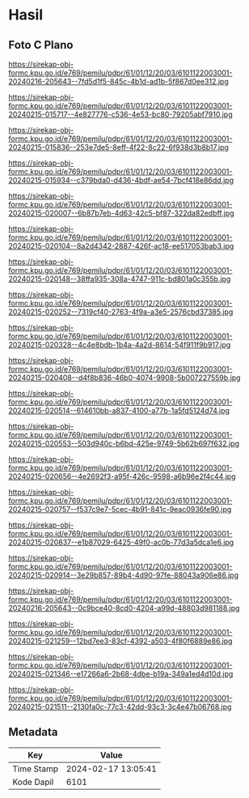# Hasil

## Foto C Plano

https://sirekap-obj-formc.kpu.go.id/e769/pemilu/pdpr/61/01/12/20/03/6101122003001-20240216-205643--7fd5d1f5-845c-4b1d-ad1b-5f867d0ee312.jpg

https://sirekap-obj-formc.kpu.go.id/e769/pemilu/pdpr/61/01/12/20/03/6101122003001-20240215-015717--4e827776-c536-4e53-bc80-79205abf7910.jpg

https://sirekap-obj-formc.kpu.go.id/e769/pemilu/pdpr/61/01/12/20/03/6101122003001-20240215-015836--253e7de5-8eff-4f22-8c22-6f938d3b8b17.jpg

https://sirekap-obj-formc.kpu.go.id/e769/pemilu/pdpr/61/01/12/20/03/6101122003001-20240215-015934--c379bda0-d436-4bdf-ae54-7bcf418e86dd.jpg

https://sirekap-obj-formc.kpu.go.id/e769/pemilu/pdpr/61/01/12/20/03/6101122003001-20240215-020007--6b87b7eb-4d63-42c5-bf87-322da82edbff.jpg

https://sirekap-obj-formc.kpu.go.id/e769/pemilu/pdpr/61/01/12/20/03/6101122003001-20240215-020104--8a2d4342-2887-426f-ac18-ee517053bab3.jpg

https://sirekap-obj-formc.kpu.go.id/e769/pemilu/pdpr/61/01/12/20/03/6101122003001-20240215-020148--38ffa935-308a-4747-911c-bd801a0c355b.jpg

https://sirekap-obj-formc.kpu.go.id/e769/pemilu/pdpr/61/01/12/20/03/6101122003001-20240215-020252--7319cf40-2763-4f9a-a3e5-2576cbd37385.jpg

https://sirekap-obj-formc.kpu.go.id/e769/pemilu/pdpr/61/01/12/20/03/6101122003001-20240215-020328--4c4e8bdb-1b4a-4a2d-8614-54f911f9b917.jpg

https://sirekap-obj-formc.kpu.go.id/e769/pemilu/pdpr/61/01/12/20/03/6101122003001-20240215-020408--d4f8b836-46b0-4074-9908-5b007227559b.jpg

https://sirekap-obj-formc.kpu.go.id/e769/pemilu/pdpr/61/01/12/20/03/6101122003001-20240215-020514--614610bb-a837-4100-a77b-1a5fd5124d74.jpg

https://sirekap-obj-formc.kpu.go.id/e769/pemilu/pdpr/61/01/12/20/03/6101122003001-20240215-020553--503d940c-b6bd-425e-9749-5b62b697f632.jpg

https://sirekap-obj-formc.kpu.go.id/e769/pemilu/pdpr/61/01/12/20/03/6101122003001-20240215-020656--4e2692f3-a95f-426c-9598-a6b96e2f4c44.jpg

https://sirekap-obj-formc.kpu.go.id/e769/pemilu/pdpr/61/01/12/20/03/6101122003001-20240215-020757--f537c9e7-5cec-4b91-841c-9eac0936fe90.jpg

https://sirekap-obj-formc.kpu.go.id/e769/pemilu/pdpr/61/01/12/20/03/6101122003001-20240215-020837--e1b87029-6425-49f0-ac0b-77d3a5dca1e6.jpg

https://sirekap-obj-formc.kpu.go.id/e769/pemilu/pdpr/61/01/12/20/03/6101122003001-20240215-020914--3e29b857-89b4-4d90-97fe-88043a906e86.jpg

https://sirekap-obj-formc.kpu.go.id/e769/pemilu/pdpr/61/01/12/20/03/6101122003001-20240216-205643--0c9bce40-8cd0-4204-a99d-48803d981188.jpg

https://sirekap-obj-formc.kpu.go.id/e769/pemilu/pdpr/61/01/12/20/03/6101122003001-20240215-021259--12bd7ee3-83cf-4392-a503-4f80f6889e86.jpg

https://sirekap-obj-formc.kpu.go.id/e769/pemilu/pdpr/61/01/12/20/03/6101122003001-20240215-021346--e17266a6-2b68-4dbe-b19a-349a1ed4d10d.jpg

https://sirekap-obj-formc.kpu.go.id/e769/pemilu/pdpr/61/01/12/20/03/6101122003001-20240215-021511--2130fa0c-77c3-42dd-93c3-3c4e47b06768.jpg


## Metadata

| Key        | Value               |
| ---------- | ------------------- |
| Time Stamp | 2024-02-17 13:05:41 |
| Kode Dapil | 6101                |



